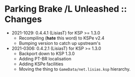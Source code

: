 # Parking Brake /L Unleashed :: Changes

* 2021-1029: 0.4.4.1 (LisiasT) for KSP >= 1.3.0
	+ Recompiling (**hate** this word) to KSPe v2.4
	+ Bumping version to catch up upstream's
* 2021-0306: 0.4.2.1 (LisiasT) for KSP >= 1.3.0
	+ Backport down to KSP 1.3.0
	+ Adding PT-BR localisation
	+ Adding KSPe facilities
	+ Moving the thing to `GameData/net.lisias.ksp` hierarchy.
